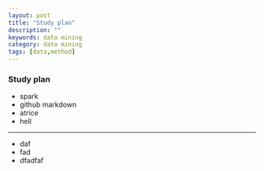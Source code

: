 ```yaml
---
layout: post
title: "Study plan"
description: ""
keywords: data mining
category: data mining
tags: [data,method]
---
```



### Study plan

- spark
- github markdown
- atrice
- hell

---

- daf
- fad
- dfadfaf

